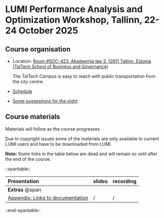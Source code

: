 # LUMI Performance Analysis and Optimization Workshop, Tallinn, 22-24 October 2025


## Course organisation

-   Location: [Room #SOC-423, Akadeemia tee 3, 12611 Tallinn, Estonia (TalTech School of Business and Governance)](https://www.google.com/maps/place/TalTech+School+of+Business+and+Governance/@59.3969697,24.6637115,17z/data=!4m6!3m5!1s0x469295aa094a8085:0x485c0c53f2beafc6!8m2!3d59.3966531!4d24.6700325!16s%2Fg%2F11clwfsnsy?entry=ttu&g_ep=EgoyMDI1MTAwMS4wIKXMDSoASAFQAw%3D%3D)

    The TalTech Campus is easy to reach with public transportation from the city centre.

-   [Schedule](schedule.md)

<!--
-   [HedgeDoc for questions](https://md.sigma2.no/lumi-performance-workshop-june24?both)

-   Course project: `project_465002175`.
    This project should only be used during the course and be used for the course exercise 
    sessions only.

-   Reservations:

    -   Day 1: on partition `standard`: `Workshop_Day1`

    -   Day 2: on partition `standard`: `Workshop_Day2`  

    -   Day 3: on partition `standard-g`: `Workshop_Day3`
-->
<!--
ReservationName=Workshop_Day1 StartTime=2025-10-22T09:00:00 EndTime=2025-10-22T18:00:00 Duration=09:00:00
   Nodes=nid[001000-001015] NodeCnt=16 CoreCnt=2048 Features=(null) PartitionName=standard Flags=
   TRES=cpu=4096
   Users=(null) Groups=(null) Accounts=project_465002175 Licenses=(null) State=INACTIVE BurstBuffer=(null) Watts=n/a
   MaxStartDelay=(null)

ReservationName=Workshop_Day2 StartTime=2025-10-23T09:00:00 EndTime=2025-10-23T18:00:00 Duration=09:00:00
   Nodes=nid[001000-001015] NodeCnt=16 CoreCnt=2048 Features=(null) PartitionName=standard Flags=
   TRES=cpu=4096
   Users=(null) Groups=(null) Accounts=project_465002175 Licenses=(null) State=INACTIVE BurstBuffer=(null) Watts=n/a
   MaxStartDelay=(null)

ReservationName=Workshop_Day3 StartTime=2025-10-24T09:00:00 EndTime=2025-10-24T18:00:00 Duration=09:00:00
   Nodes=nid[005124-005139] NodeCnt=16 CoreCnt=1024 Features=(null) PartitionName=standard-g Flags=
   TRES=cpu=2048
   Users=(null) Groups=(null) Accounts=project_465002175 Licenses=(null) State=INACTIVE BurstBuffer=(null) Watts=n/a
   MaxStartDelay=(null)
-->

-   [Some suggestions for the night](evening_suggestions.md)


## Course materials

Materials will follow as the course progresses

Due to copyright issues some of the materials are only available to current LUMI users and have to be
downloaded from LUMI.

**Note:** Some links in the table below are dead and will remain so until after the end of the course.

::spantable::

| Presentation | slides | recording |
|:-------------|:-------|:----------|
| **Extras** @span |  |  |
| [Appendix: Links to documentation](A01_Documentation.md) | / | / |

::end-spantable::
<!--
| **Day 1** @span |  |  |
| [Introduction](M100_Course_Introduction.md) | / | [recording](M100_Course_Introduction.md) |
| [Architecture, Programming and Runtime Environment](M101_HPE_PE.md) | [slides](M101_HPE_PE.md#materials) | [recording](M101_HPE_PE.md) |
| [Exercises #1](ME101_HPE_PE.md) | / | / |
| [Compilers, libraries, runtime, single-core optimisations](M102_Compilers.md) | [slides](M102_Compilers.md#materials) | [recording](M102_Compilers.md) |
| [Performance Analysis with Perftools](M103_Perftools.md) | [slides](M103_Perftools.md#materials) | [recording](M103_Perftools.md) |
| [Exercises #2](ME103_Perftools.md) | / | / |
| [Advanced Performance Analysis](M104_AdvancedPerformanceAnalysis.md) | [slides](M104_AdvancedPerformanceAnalysis.md#materials) | [recording](M104_AdvancedPerformanceAnalysis.md) |
| [Exercises #3](ME104a_AdvancedPerformanceAnalysis.md) | / | / |
| [Exercises #4](ME104b_AdvancedPerformanceAnalysis.md) | / | / |
| **Day 2** @span |  |  |
| [MPI Optimizations](M201_MPI.md) | [slides](M201_MPI.md) | [recording](M201_MPI.md) |
| [Exercises #5](ME201_MPI.md) | / | / |
| [I/O Optimizations](M202_IO.md) | [slides](M202_IO.md) | [recording](M202_IO.md) |
| [Exercises #6](ME202_IO.md) | / | / |
| [AMD Profiling Tools and GPU optimisations 1](M203_AMD_tools_1.md) | [slides](M203_AMD_tools_1.md#materials) | [recording](M203_AMD_tools_1.md) |
| [Exercises #7](ME203_AMD_tools_1.md) | / | / |
| [AMD Profiling Tools and GPU optimisations 2](M204_AMD_tools_2.md) | [slides](M204_AMD_tools_2.md#materials) | [recording](M204_AMD_tools_2.md) |
| [Exercises #8](ME204_AMD_tools_2.md) | / | / |
| **Day 3** @span |  |  |
| [Best practices: GPU Optimization, tips & tricks](M301_Best_Practices_GPU_Optimization.md) | [slides](M301_Best_Practices_GPU_Optimization.md#materials) | [recording](M301_Best_Practices_GPU_Optimization.md) |
| [Exercises #9](ME301_Best_Practices_GPU_Optimization.md) | / | / |
-->

<!--
## Making the exercises after the course

### HPE

The exercise material remains available in the course archive on LUMI:

-   The PDF notes in `/appl/local/training/paow-20251022/files/LUMI-paow-20251022-Exercises_HPE.pdf`

-   The other files for the exercises in either a
    bzip2-compressed tar file `/appl/local/training/paow-20251022/files/LUMI-paow-20251022-Exercises_HPE.tar.bz2` or
    an uncompressed tar file `/appl/local/training/paow-20251022/files/LUMI-paow-20251022-Exercises_HPE.tar`.

To reconstruct the exercise material in your own home, project or scratch directory, all you need to do is run:

```
tar -xf /appl/local/training/paow-20251022/files/LUMI-paow-20251022-Exercises_HPE.tar.bz2
```

in the directory where you want to work on the exercises. This will create the `Exercises/HPE` subdirectory
from the training project. 

However, instead of running the `lumi_c.sh` or `lumi_g.sh` scripts that only work for the course as 
they set the course project as the active project for Slurm and also set a reservation, use the
`lumi_c_after.sh` and `lumi_g_after.sh` scripts instead, but first edit them to use one of your
projects.

### AMD

See the notes at each session.

There is no guarantee though that the software that is referred to on the system, will be there forever
or will still work after an update of the system.

!!! Warning
    The software and exercises were tested thoroughly at the time of the course. LUMI however is in
    continuous evolution and changes to the system may break exercises and software
-->


